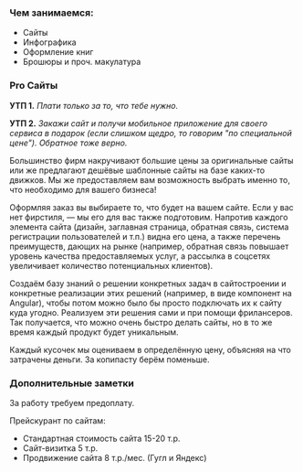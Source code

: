 ### Чем занимаемся:
- Сайты
- Инфографика
- Оформление книг
- Брошюры и проч. макулатура

### Pro Сайты

__УТП 1.__ _Плати только за то, что тебе нужно._

__УТП 2.__ _Закажи сайт и получи мобильное приложение для своего сервиса в подарок (если слишком щедро, то говорим "по специальной цене").
Обратное тоже верно._

Большинство фирм накручивают большие цены за оригинальные сайты или же предлагают дешёвые шаблонные сайты на базе каких-то движков.
Мы же предоставляем вам возможность выбрать именно то, что необходимо для вашего бизнеса!

Оформляя заказ вы выбираете то, что будет на вашем сайте.
Если у вас нет фирстиля, — мы его для вас также подготовим.
Напротив каждого элемента сайта (дизайн, заглавная страница, обратная связь, система регистрации пользователей и т.п.) видна его цена, а также перечень преимуществ, дающих на рынке (например, обратная связь повышает уровень качества предоставляемых услуг, а рассылка в соцсетях увеличивает количество потенциальных клиентов).

Создаём базу знаний о решении конкретных задач в сайтостроении и конкретные реализации этих решений (например, в виде компонент на Angular), чтобы потом можно было бы просто подключать их к сайту куда угодно.
Реализуем эти решения сами и при помощи фрилансеров.
Так получается, что можно очень быстро делать сайты, но в то же время каждый продукт будет уникальным.

Каждый кусочек мы оцениваем в определённую цену, объясняя на что затрачены деньги.
За копипасту берём поменьше.

### Дополнительные заметки

За работу требуем предоплату.

Прейскурант по сайтам:

- Стандартная стоимость сайта 15-20 т.р.
- Сайт-визитка 5 т.р.
- Продвижение сайта 8 т.р./мес. (Гугл и Яндекс)